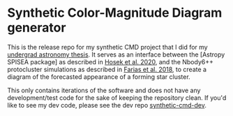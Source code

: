 # Synthetic Color-Magnitude Diagram generator
This is the release repo for my synthetic CMD project that I did for my [undergrad astronomy thesis](https://doi.org/10.18130/wh4a-bt41). It serves as an interface between the [Astropy SPISEA package] as described in [Hosek et al. 2020](doi.org/10.3847/1538-3881/aba533), and the Nbody6++ protocluster simulations as described in [Farias et al. 2018](10.1093/mnras/sty3470), to create a diagram of the forecasted appearance of a forming star cluster.

This only contains iterations of the software and does not have any development/test code for the sake of keeping the repository clean. If you'd like to see my dev code, please see the dev repo [synthetic-cmd-dev](github.com/zangston/synthetic-cmd-dev).
